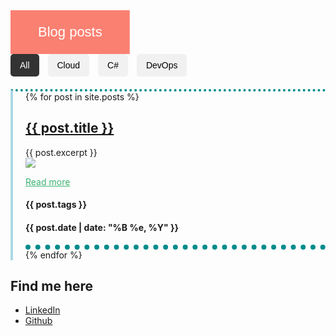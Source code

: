 <!-- <head>
{% if site.google_analytics and jekyll.environment == 'production' %}
{% include analytics.html %}
{% endif %}
</head> -->

<style>
  .blue-border {
    border-left:solid 4px lightblue; 
    padding-left:20px;
    border-top:dotted 4px darkcyan;
  }

  [class$="post"] {
    border-bottom:dotted 8px darkcyan;
  }

  img {
    max-width: 20%;
    height: auto;
    border-radius: 10%;
    opacity: 0.8;
  }

  p a {
    color: mediumseagreen;
  }

  p a:hover { 
    color: darkseagreen;
    transition: 0.2s
  }

  img:hover { 
    transform: scale(1.05) rotate(5deg) translate(20px, 0px);
  }

  .change-color {
    font: 22px Arial;
    display: inline-block;
    padding: 1em 2em;
    text-align: center;
    color: white;
    background: red; /* default color */

    /* "to left" / "to right" - affects initial color */
    background: linear-gradient(to left, salmon 50%, lightblue 50%) right;
    background-size: 200%;
    transition: .5s ease-out;
  }
  .change-color:hover {
    background-position: left;
  }

  .tag-filter {
    margin-bottom: 20px;
  }

  .tag-filter__button {
    padding: 10px 15px;
    margin-right: 10px;
    background-color: #f1f1f1;
    border: none;
    border-radius: 5px;
    font-size: 14px;
    cursor: pointer;
  }

  .tag-filter__button.active {
    background-color: #333;
    color: #fff;
  }
</style>

<div class="change-color">Blog posts</div>

<div class="tag-filter">
  <button class="tag-filter__button active" data-filter="all">All</button>
  <button class="tag-filter__button" data-filter="cloud">Cloud</button>
  <button class="tag-filter__button" data-filter="csharp">C#</button>
  <button class="tag-filter__button" data-filter="devops">DevOps</button>
</div>

<div class="blue-border">
  {% for post in site.posts %}
    <article class="post">
      <h1>
        <a href="{{ site.baseurl }}{{ post.url }}">{{ post.title }}</a>
      </h1>
      <div class="entry">
        {{ post.excerpt }}
      </div>
      <picture>
        <img src="{{ site.baseurl }}/images/{{ post.image }}">
      </picture>
      <p class="right"><a href="{{ site.baseurl }}{{ post.url }}">Read more</a></p>
      <h4 class=tags>
        {{ post.tags }}
      </h4>   
      <h4>
        <p class="post_date">{{ post.date | date: "%B %e, %Y" }}</p>
      </h4>
    </article>
  {% endfor %}
</div>

## Find me here 
- [LinkedIn](https://www.linkedin.com/in/casper-dijkstra-30661897/)
- [Github](https://github.com/cdijkstra)

<script>
// Add event listener to tag buttons
const tagButtons = document.querySelectorAll('.tag-filter__button');
const blogPosts = document.querySelectorAll('.post');

tagButtons.forEach((button) => {
  button.addEventListener('click', () => {
    // Remove 'active' class from all buttons
    tagButtons.forEach((btn) => btn.classList.remove('active'));

    // Add 'active' class to the clicked button
    button.classList.add('active');

    const filter = button.getAttribute('data-filter');

    // Filter the blog posts based on the selected tag
    blogPosts.forEach((post) => {
      if (filter === 'all' || post.getAttribute('data-tags').includes(filter)) {
        post.style.display = 'block';
      } else {
        post.style.display = 'none';
      }
    });
  });
});
</script>